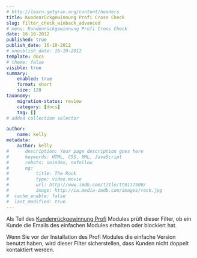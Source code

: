 ```yaml
---
# http://learn.getgrav.org/content/headers
title: Kundenrückgewinnung Profi Cross Check
slug: filter_check_winback_advanced
# menu: Kundenrückgewinnung Profi Cross Check
date: 16-10-2012
published: true
publish_date: 16-10-2012
# unpublish_date: 16-10-2012
template: docs
# theme: false
visible: true
summary:
    enabled: true
    format: short
    size: 128
taxonomy:
    migration-status: review
    category: [docs]
    tag: []
# added collection selector

author:
    name: kelly
metadata:
    author: kelly
#      description: Your page description goes here
#      keywords: HTML, CSS, XML, JavaScript
#      robots: noindex, nofollow
#      og:
#          title: The Rock
#          type: video.movie
#          url: http://www.imdb.com/title/tt0117500/
#          image: http://ia.media-imdb.com/images/rock.jpg
#  cache_enable: false
#  last_modified: true
---
```


Als Teil des [Kundenrückgewinnung Profi](http://www.mailbeez.de/dokumentation/mailbeez/winback_advanced/) Modules prüft dieser Filter, ob ein Kunde die Emails des einfachen Modules erhalten oder blockiert hat.

Wenn Sie vor der Installation des Profi Modules die einfache Version benutzt haben, wird dieser Filter sicherstellen, dass Kunden nicht doppelt kontaktiert werden.
